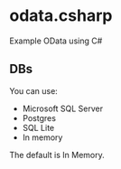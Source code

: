 # odata.csharp
Example OData using C#


## DBs

You can use:

* Microsoft SQL Server
* Postgres
* SQL Lite
* In memory

The default is In Memory.